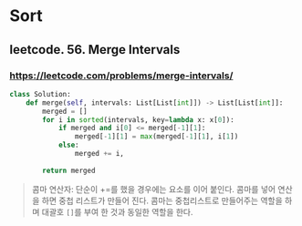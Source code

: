 # Sort

## leetcode. 56. Merge Intervals

### https://leetcode.com/problems/merge-intervals/

```py
class Solution:
    def merge(self, intervals: List[List[int]]) -> List[List[int]]:
        merged = []
        for i in sorted(intervals, key=lambda x: x[0]):
            if merged and i[0] <= merged[-1][1]:
                merged[-1][1] = max(merged[-1][1], i[1])
            else:
                merged += i,
            
        return merged
```


> 콤마 연산자: 단순이 +=를 했을 경우에는 요소를 이어 붙인다. 콤마를 넣어 연산을 하면 중첩 리스트가 만들어 진다. 콤마는 중첩리스트로 만들어주는 역할을 하며 대괄호 `[]`를 부여 한 것과 동일한 역할을 한다. 